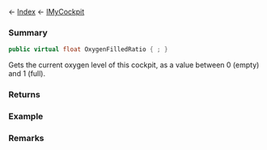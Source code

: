 ← [Index](Api-Index) ← [IMyCockpit](Sandbox.ModAPI.Ingame.IMyCockpit)

### Summary

```csharp
public virtual float OxygenFilledRatio { ; }
```

Gets the current oxygen level of this cockpit, as a value between 0 (empty) and 1 (full).

### Returns



### Example

### Remarks

